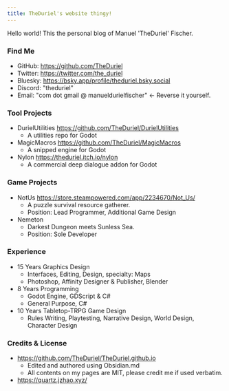 ```yaml
---
title: TheDuriel's website thingy!
---
```


Hello world! This the personal blog of Manuel 'TheDuriel' Fischer.

### Find Me

* GitHub: https://github.com/TheDuriel
* Twitter:  https://twitter.com/the_duriel
* Bluesky: https://bsky.app/profile/theduriel.bsky.social
* Discord: "theduriel"
* Email: "com dot gmail @ manueldurielfischer" <- Reverse it yourself.

### Tool Projects

* DurielUtilities https://github.com/TheDuriel/DurielUtilities
	* A utilities repo for Godot 
* MagicMacros https://github.com/TheDuriel/MagicMacros
	* A snipped engine for Godot 
* Nylon https://theduriel.itch.io/nylon
	* A commercial deep dialogue addon for Godot

### Game Projects
* NotUs https://store.steampowered.com/app/2234670/Not_Us/
	* A puzzle survival resource gatherer.
	* Position: Lead Programmer, Additional Game Design
* Nemeton
	* Darkest Dungeon meets Sunless Sea.
	* Position: Sole Developer

### Experience
* 15 Years Graphics Design
	* Interfaces, Editing, Design, specialty: Maps
	* Photoshop, Affinity Designer & Publisher, Blender
* 8 Years Programming
	* Godot Engine, GDScript & C#
	* General Purpose, C#
* 10 Years Tabletop-TRPG Game Design
	* Rules Writing, Playtesting, Narrative Design, World Design, Character Design

### Credits & License
* https://github.com/TheDuriel/TheDuriel.github.io
	* Edited and authored using Obsidian.md
	* All contents on my pages are MIT, please credit me if used verbatim.
* https://quartz.jzhao.xyz/
